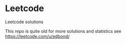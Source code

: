# Leetcode
Leetcode solutions

This repo is quite old for more solutions and statistics see https://leetcode.com/u/edbond/ 
